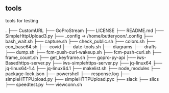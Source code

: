 ## tools

tools for testing 

.
├── CustomURL
├── GoProStream
├── LICENSE
├── README.md
├── SimpleHttpUpload3.py
├── _config -> /home/butteryoon/_config
├── bash_wait.sh
├── capture.sh
├── check_public.sh
├── colors.sh
├── con_base64.sh
├── covid
├── date-tools.sh
├── diagrams
├── drafts
├── dump.sh
├── fcm-push-curl-wakeup.sh
├── fcm-push-curl.sh
├── frame_count.sh
├── get_keyframe.sh
├── gopro-py-api
├── iws-Basedhttps-server.py
├── iws-simplehttps-server.py
├── jq-linux64
├── jq-linux64-1.4
├── jq-linux64.1
├── makelist.sh
├── node_modules
├── package-lock.json
├── powershell
├── response.log
├── simpleHTTPUpload.py
├── simpleHTTPUpload.pyc
├── slack
├── slics
├── speedtest.py
└── viewconn.sh

